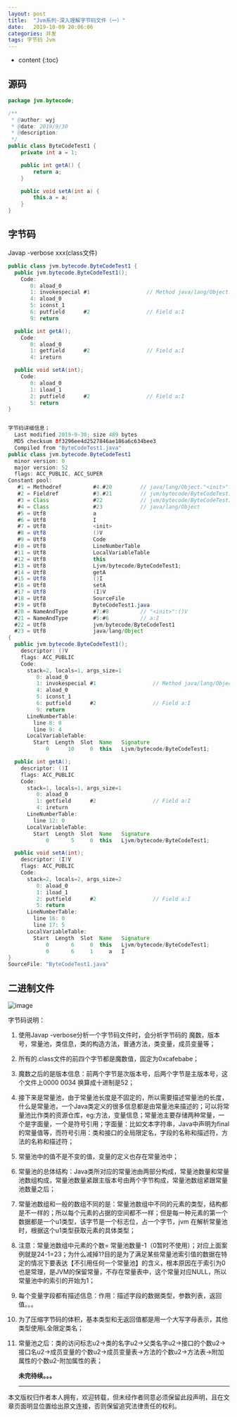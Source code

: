 ```yaml
---
layout: post
title:  "Jvm系列-深入理解字节码文件（一）"
date:   2019-10-09 20:06:06
categories: 并发
tags: 字节码 Jvm
---
```


* content
{:toc}
## 源码

```Java
package jvm.bytecode;

/**
 * @author: wyj
 * @date: 2019/9/30
 * @description:
 */
public class ByteCodeTest1 {
    private int a = 1;

    public int getA() {
        return a;
    }

    public void setA(int a) {
        this.a = a;
    }
}
```



## 字节码

Javap -verbose xxx(class文件)

```Java
public class jvm.bytecode.ByteCodeTest1 {
  public jvm.bytecode.ByteCodeTest1();
    Code:
       0: aload_0
       1: invokespecial #1                  // Method java/lang/Object."<init>":()V
       4: aload_0
       5: iconst_1
       6: putfield      #2                  // Field a:I
       9: return

  public int getA();
    Code:
       0: aload_0
       1: getfield      #2                  // Field a:I
       4: ireturn

  public void setA(int);
    Code:
       0: aload_0
       1: iload_1
       2: putfield      #2                  // Field a:I
       5: return
}


字节码详细信息；
  Last modified 2019-9-30; size 489 bytes
  MD5 checksum 8f3296ee4d2527846ae186a6c634bee3
  Compiled from "ByteCodeTest1.java"
public class jvm.bytecode.ByteCodeTest1
  minor version: 0
  major version: 52
  flags: ACC_PUBLIC, ACC_SUPER
Constant pool:
   #1 = Methodref          #4.#20         // java/lang/Object."<init>":()V
   #2 = Fieldref           #3.#21         // jvm/bytecode/ByteCodeTest1.a:I
   #3 = Class              #22            // jvm/bytecode/ByteCodeTest1
   #4 = Class              #23            // java/lang/Object
   #5 = Utf8               a
   #6 = Utf8               I
   #7 = Utf8               <init>
   #8 = Utf8               ()V
   #9 = Utf8               Code
  #10 = Utf8               LineNumberTable
  #11 = Utf8               LocalVariableTable
  #12 = Utf8               this
  #13 = Utf8               Ljvm/bytecode/ByteCodeTest1;
  #14 = Utf8               getA
  #15 = Utf8               ()I
  #16 = Utf8               setA
  #17 = Utf8               (I)V
  #18 = Utf8               SourceFile
  #19 = Utf8               ByteCodeTest1.java
  #20 = NameAndType        #7:#8          // "<init>":()V
  #21 = NameAndType        #5:#6          // a:I
  #22 = Utf8               jvm/bytecode/ByteCodeTest1
  #23 = Utf8               java/lang/Object
{
  public jvm.bytecode.ByteCodeTest1();
    descriptor: ()V
    flags: ACC_PUBLIC
    Code:
      stack=2, locals=1, args_size=1
         0: aload_0
         1: invokespecial #1                  // Method java/lang/Object."<init>":()V
         4: aload_0
         5: iconst_1
         6: putfield      #2                  // Field a:I
         9: return
      LineNumberTable:
        line 8: 0
        line 9: 4
      LocalVariableTable:
        Start  Length  Slot  Name   Signature
            0      10     0  this   Ljvm/bytecode/ByteCodeTest1;

  public int getA();
    descriptor: ()I
    flags: ACC_PUBLIC
    Code:
      stack=1, locals=1, args_size=1
         0: aload_0
         1: getfield      #2                  // Field a:I
         4: ireturn
      LineNumberTable:
        line 12: 0
      LocalVariableTable:
        Start  Length  Slot  Name   Signature
            0       5     0  this   Ljvm/bytecode/ByteCodeTest1;

  public void setA(int);
    descriptor: (I)V
    flags: ACC_PUBLIC
    Code:
      stack=2, locals=2, args_size=2
         0: aload_0
         1: iload_1
         2: putfield      #2                  // Field a:I
         5: return
      LineNumberTable:
        line 16: 0
        line 17: 5
      LocalVariableTable:
        Start  Length  Slot  Name   Signature
            0       6     0  this   Ljvm/bytecode/ByteCodeTest1;
            0       6     1     a   I
}
SourceFile: "ByteCodeTest1.java"


```



## 二进制文件

![image](https://raw.githubusercontent.com/jie3615/blogImages/master/images/bytecode1.png)



字节码说明：

1. 使用Javap -verbose分析一个字节码文件时，会分析字节码的 魔数，版本号，常量池，类信息，类的构造方法，普通方法，类变量，成员变量等；

2. 所有的.class文件的前四个字节都是魔数值，固定为0xcafebabe；

3. 魔数之后的是版本信息：前两个字节是次版本号，后两个字节是主版本号，这个文件上0000 0034 换算成十进制是52；

4. 接下来是常量池，由于常量池长度是不固定的，所以需要描述常量池的长度，什么是常量池，一个Java类定义的很多信息都是由常量池来描述的；可以将常量池比作类的资源仓库，eg:方法，变量信息；常量池主要存储两种常量，一个是字面量，一个是符号引用；字面量：比如文本字符串，Java中声明为final的常量值等，而符号引用：类和接口的全局限定名，字段的名称和描述符，方法的名称和描述符；

5. 常量池中的值不是不变的值，变量的定义也存在常量池中；

6. 常量池的总体结构：Java类所对应的常量池由两部分构成，常量池数量和常量池数组构成，常量池数量紧跟主版本号由两个字节构成，常量池数组紧跟常量池数量之后；

7. 常量池数组和一般的数组不同的是：常量池数组中不同的元素的类型，结构都是不一样的；所以每个元素的占据的空间都不一样；但是每一种元素的第一个数据都是一个u1类型，该字节是一个标志位，占一个字节，jvm 在解析常量池时，根据这个u1类型获取元素的具体类型；

8. 注意：常量池数组中元素的个数= 常量池数量-1（0暂时不使用）；对应上面案例就是24-1=23；为什么减掉1?目的是为了满足某些常量池索引值的数据在特定的情况下要表达【不引用任何一个常量池】的含义，根本原因在于索引为0也是常理，是JVM的保留常量，不存在常量表中，这个常量对应NULL，所以常量池中的索引的开始为1；

9. 每个变量字段都有描述信息：作用：描述字段的数据类型，参数列表，返回值。。。

10. 为了压缩字节码的体积，基本类型和无返回值都是用一个大写字母表示，其他类型使用L全限定类名；

11. 常量池之后：类的访问标志u2->类的名字u2->父类名字u2->接口的个数u2->接口名u2->成员变量的个数u2->成员变量表->方法的个数u2->方法表->附加属性的个数u2-附加属性的表；

    **未完待续。。。**
    
    ---
  本文版权归作者本人拥有，欢迎转载，但未经作者同意必须保留此段声明，且在文章页面明显位置给出原文连接，否则保留追究法律责任的权利。